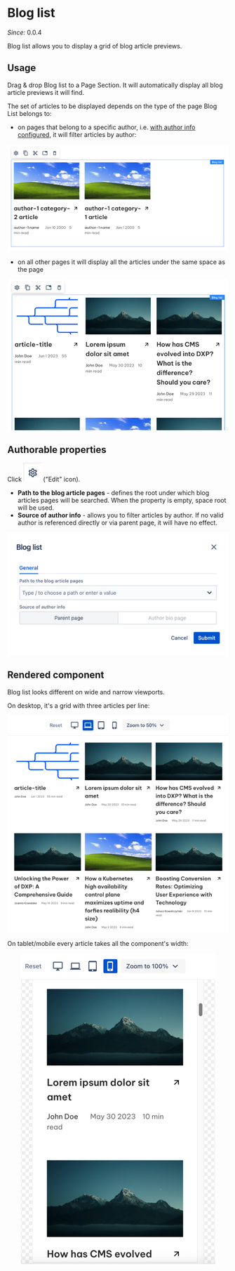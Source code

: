# Blog list

_Since:_ 0.0.4

Blog list allows you to display a grid of blog article previews.

## Usage

Drag & drop Blog list to a Page Section. It will automatically display all blog article previews it will find. 

The set of articles to be displayed depends on the type of the page Blog List belongs to:
- on pages that belong to a specific author, i.e. <a href="../../authorinfo#config">with author info configured</a>, it will filter articles by author:
<p align="center" width="100%">
    <img src="images/bloglist-editmode-initial-by-author.png"
         alt="Blog list initial state filtered by author">
</p>

- on all other pages it will display all the articles under the same space as the page
<p align="center" width="100%">
    <img src="images/bloglist-editmode-initial-by-space.png"
         alt="Blog list initial state filtered by space">
</p>

## Authorable properties

Click <img class="image--inline" src="../../../images/edit-icon.png" alt="Edit icon"> ("Edit" icon).

- **Path to the blog article pages** - defines the root under which blog articles pages will be searched.
When the property is empty, space root will be used.
- **Source of author info** - allows you to filter articles by author. 
If no valid author is referenced directly or via parent page, it will have no effect.
<p align="center" width="100%">
    <img src="images/bloglist-dialog.png"
         alt="Blog list initial state filtered by space">
</p>

## Rendered component

Blog list looks different on wide and narrow viewports.

On desktop, it's a grid with three articles per line:

<p align="center" width="100%">
    <img src="images/bloglist-preview-desktop.png"
         alt="Blog list preview desktop">
</p>

On tablet/mobile every article takes all the component's width:

<p align="center" width="100%">
    <img src="images/bloglist-preview-mobile.png"
         alt="Blog list preview desktop">
</p>
